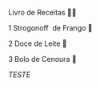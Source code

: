 Livro de Receitas :man_cook:

1 Strogonoff ​ ​d​e​ ​F​r​a​n​g​o​ :chicken:

2 Doce de Leite :cow2:

3 Bolo de Cenoura :carrot: 

_*TESTE*_





